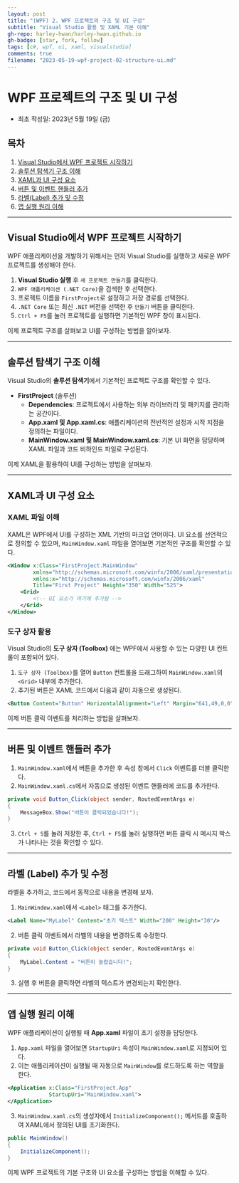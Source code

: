 ```yaml
---
layout: post
title: "(WPF) 2. WPF 프로젝트의 구조 및 UI 구성"
subtitle: "Visual Studio 활용 및 XAML 기본 이해"
gh-repo: harley-hwan/harley-hwan.github.io
gh-badge: [star, fork, follow]
tags: [c#, wpf, ui, xaml, visualstudio]
comments: true
filename: "2023-05-19-wpf-project-02-structure-ui.md"
---
```


# WPF 프로젝트의 구조 및 UI 구성
- 최초 작성일: 2023년 5월 19일 (금)

## 목차
1. [Visual Studio에서 WPF 프로젝트 시작하기](#visual-studio에서-wpf-프로젝트-시작하기)
2. [솔루션 탐색기 구조 이해](#솔루션-탐색기-구조-이해)
3. [XAML과 UI 구성 요소](#xaml과-ui-구성-요소)
4. [버튼 및 이벤트 핸들러 추가](#버튼-및-이벤트-핸들러-추가)
5. [라벨(Label) 추가 및 수정](#라벨-label-추가-및-수정)
6. [앱 실행 원리 이해](#앱-실행-원리-이해)

---

## Visual Studio에서 WPF 프로젝트 시작하기

WPF 애플리케이션을 개발하기 위해서는 먼저 Visual Studio를 실행하고 새로운 WPF 프로젝트를 생성해야 한다.

1. **Visual Studio 실행** 후 `새 프로젝트 만들기`를 클릭한다.
2. `WPF 애플리케이션 (.NET Core)`을 검색한 후 선택한다.
3. 프로젝트 이름을 `FirstProject`로 설정하고 저장 경로를 선택한다.
4. `.NET Core` 또는 최신 `.NET` 버전을 선택한 후 `만들기` 버튼을 클릭한다.
5. `Ctrl + F5`를 눌러 프로젝트를 실행하면 기본적인 WPF 창이 표시된다.

이제 프로젝트 구조를 살펴보고 UI를 구성하는 방법을 알아보자.

---

## 솔루션 탐색기 구조 이해

Visual Studio의 **솔루션 탐색기**에서 기본적인 프로젝트 구조를 확인할 수 있다.

- **FirstProject** (솔루션)
  - **Dependencies**: 프로젝트에서 사용하는 외부 라이브러리 및 패키지를 관리하는 공간이다.
  - **App.xaml 및 App.xaml.cs**: 애플리케이션의 전반적인 설정과 시작 지점을 정의하는 파일이다.
  - **MainWindow.xaml 및 MainWindow.xaml.cs**: 기본 UI 화면을 담당하며 XAML 파일과 코드 비하인드 파일로 구성된다.

이제 XAML을 활용하여 UI를 구성하는 방법을 살펴보자.

---

## XAML과 UI 구성 요소

### XAML 파일 이해

XAML은 WPF에서 UI를 구성하는 XML 기반의 마크업 언어이다. UI 요소를 선언적으로 정의할 수 있으며, `MainWindow.xaml` 파일을 열어보면 기본적인 구조를 확인할 수 있다.

  ```xml
  <Window x:Class="FirstProject.MainWindow"
          xmlns="http://schemas.microsoft.com/winfx/2006/xaml/presentation"
          xmlns:x="http://schemas.microsoft.com/winfx/2006/xaml"
          Title="First Project" Height="350" Width="525">
      <Grid>
          <!-- UI 요소가 여기에 추가됨 -->
      </Grid>
  </Window>
  ```

### 도구 상자 활용

Visual Studio의 **도구 상자 (Toolbox)** 에는 WPF에서 사용할 수 있는 다양한 UI 컨트롤이 포함되어 있다.

1. `도구 상자 (Toolbox)`를 열어 `Button` 컨트롤을 드래그하여 `MainWindow.xaml`의 `<Grid>` 내부에 추가한다.
2. 추가된 버튼은 XAML 코드에서 다음과 같이 자동으로 생성된다.

  ```xml
  <Button Content="Button" HorizontalAlignment="Left" Margin="641,49,0,0" VerticalAlignment="Top" Height="51" Width="104" Click="Button_Click"/>
  ```

이제 버튼 클릭 이벤트를 처리하는 방법을 살펴보자.

---

## 버튼 및 이벤트 핸들러 추가

1. `MainWindow.xaml`에서 버튼을 추가한 후 속성 창에서 `Click` 이벤트를 더블 클릭한다.
2. `MainWindow.xaml.cs`에서 자동으로 생성된 이벤트 핸들러에 코드를 추가한다.

  ```csharp
  private void Button_Click(object sender, RoutedEventArgs e)
  {
      MessageBox.Show("버튼이 클릭되었습니다!");
  }
  ```

3. `Ctrl + S`를 눌러 저장한 후, `Ctrl + F5`를 눌러 실행하면 버튼 클릭 시 메시지 박스가 나타나는 것을 확인할 수 있다.

---

## 라벨 (Label) 추가 및 수정

라벨을 추가하고, 코드에서 동적으로 내용을 변경해 보자.

1. `MainWindow.xaml`에서 `<Label>` 태그를 추가한다.

  ```xml
  <Label Name="MyLabel" Content="초기 텍스트" Width="200" Height="30"/>
  ```

2. 버튼 클릭 이벤트에서 라벨의 내용을 변경하도록 수정한다.

  ```csharp
  private void Button_Click(object sender, RoutedEventArgs e)
  {
      MyLabel.Content = "버튼이 눌렸습니다!";
  }
  ```

3. 실행 후 버튼을 클릭하면 라벨의 텍스트가 변경되는지 확인한다.

---

## 앱 실행 원리 이해

WPF 애플리케이션이 실행될 때 **App.xaml** 파일이 초기 설정을 담당한다.

1. `App.xaml` 파일을 열어보면 `StartupUri` 속성이 `MainWindow.xaml`로 지정되어 있다.
2. 이는 애플리케이션이 실행될 때 자동으로 `MainWindow`를 로드하도록 하는 역할을 한다.

  ```xml
  <Application x:Class="FirstProject.App"
               StartupUri="MainWindow.xaml">
  </Application>
  ```

3. `MainWindow.xaml.cs`의 생성자에서 `InitializeComponent();` 메서드를 호출하여 XAML에서 정의된 UI를 초기화한다.

  ```csharp
  public MainWindow()
  {
      InitializeComponent();
  }
  ```

이제 WPF 프로젝트의 기본 구조와 UI 요소를 구성하는 방법을 이해할 수 있다.

